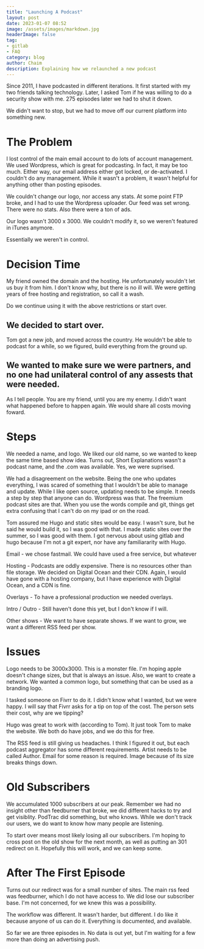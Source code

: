 ```yaml
---
title: "Launching A Podcast"
layout: post
date: 2023-01-07 08:52
image: /assets/images/markdown.jpg
headerImage: false
tag:
- gitlab
- FAQ
category: blog
author: Chaim
description: Explaining how we relaunched a new podcast
---
```


Since 2011, I have podcasted in different iterations. It first started with my two friends talking technology. Later, I asked Tom if he was willing to do a security show with me. 275 episodes later we had to shut it down. 

We didn't want to stop, but we had to move off our current platform into something new. 

# The Problem
I lost control of the main email account to do lots of account management. We used Wordpress, which is great for podcasting. In fact, it may be too much. Either way, our email address either got locked, or de-activated. I couldn't do any management. While it wasn't a problem, it wasn't helpful for anything other than posting episodes. 

We couldn't change our logo, nor access any stats. At some point FTP broke, and I had to use the Wordpress uploader. Our feed was set wrong. There were no stats. Also there were a ton of ads. 

Our logo wasn't 3000 x 3000. We couldn't modify it, so we weren't featured in iTunes anymore.

Essentially we weren't in control. 

# Decision Time
My friend owned the domain and the hosting. He unfortunately wouldn't let us buy it from him. I don't know why, but there is no ill will. We were getting years of free hosting and registration, so call it a wash. 

Do we continue using it with the above restrictions or start over. 

## We decided to start over. 

Tom got a new job, and moved across the country. He wouldn't be able to podcast for a while, so we figured, build everything from the ground up. 

## We wanted to make sure we were partners, and no one had unilateral control of any assests that were needed. 

As I tell people. You are my friend, until you are my enemy. I didn't want what happened before to happen again. We would share all costs moving foward. 


# Steps
We needed a name, and logo. We liked our old name, so we wanted to keep the same time based show idea. Turns out, Short Explanations wasn't a podcast name, and the .com was available. Yes, we were suprised. 

We had a disagreement on the website. Being the one who updates everything, I was scared of something that I wouldn't be able to manage and update. While I like open source, updating needs to be simple. It needs a step by step that anyone can do. Wordpress was that. The freemium podcast sites are that. When you use the words compile and git, things get extra confusing that I can't do on my ipad or on the road. 

Tom assured me Hugo and static sites would be easy. I wasn't sure, but he said he would build it, so I was good with that. I made static sites over the summer, so I was good with them. I got nervous about using gitlab and hugo because I'm not a git expert, nor have any familiararity with Hugo.

Email - we chose fastmail. We could have used a free service, but whatever

Hosting - Podcasts are oddly expensive. There is no resources other than file storage. We decided on Digital Ocean and their CDN. Again, I would have gone with a hosting company, but I have experience with Digital Ocean, and a CDN is fine. 

Overlays - To have a professional production we needed overlays. 

Intro / Outro - Still haven't done this yet, but I don't know if I will.

Other shows -  We want to have separate shows. If we want to grow, we want a different RSS feed per show.

# Issues
Logo needs to be 3000x3000. This is a monster file. I'm hoping apple doesn't change sizes, but that is always an issue. Also, we want to create a network. We wanted a common logo, but something that can be used as a branding logo. 

I tasked someone on Fivrr to do it. I didn't know what I wanted, but we were happy. I will say that Fivrr asks for a tip on top of the cost. The person sets their cost, why are we tipping?

Hugo was great to work with (according to Tom). It just took Tom to make the website. We both do have jobs, and we do this for free. 

The RSS feed is still giving us headaches. I think I figured it out, but each podcast aggregator has some different requirements. Artist needs to be called Author. Email for some reason is required. Image because of its size breaks things down. 

# Old Subscribers

We accumulated 1000 subscribers at our peak. Remember we had no insight other than feedburner that broke, we did different hacks to try and get visiblity. PodTrac did something, but who knows. While we don't track our users, we do want to know how many people are listening.

 To start over means most likely losing all our subscribers. I'm hoping to cross post on the old show for the next month, as well as putting an 301 redirect on it. Hopefully this will work, and we can keep some. 

# After The First Episode

 Turns out our redirect was for a small number of sites. The main rss feed was feedburner, which I do not have access to. We did lose our subscriber base. I'm not concerned, for we knew this was a possibility.

 The workflow was different. It wasn't harder, but different. I do like it because anyone of us can do it. Everything is documented, and available. 

 So far we are three episodes in. No data is out yet, but I'm waiting for a few more than doing an advertising push.



